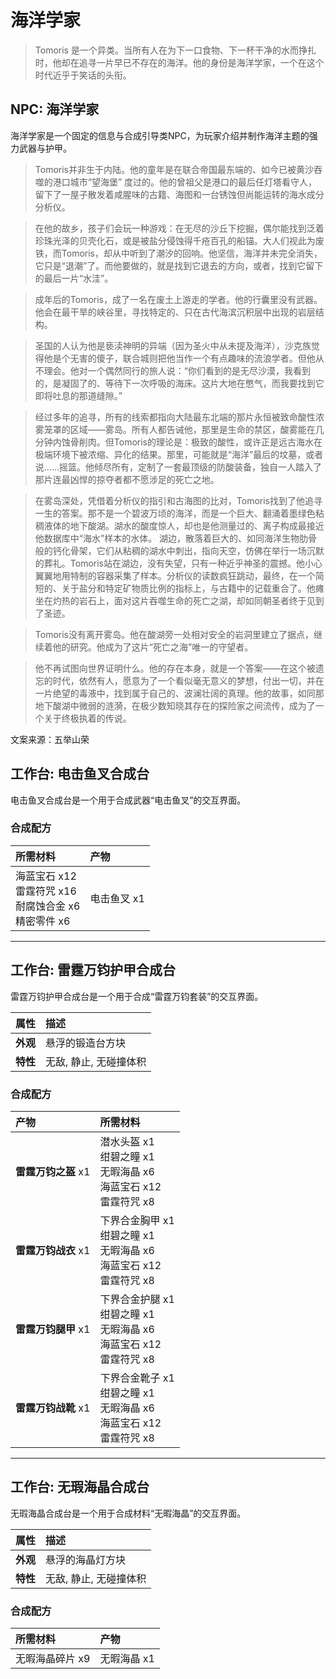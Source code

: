 # 海洋学家
>Tomoris 是一个异类。当所有人在为下一口食物、下一杯干净的水而挣扎时，他却在追寻一片早已不存在的海洋。他的身份是海洋学家，一个在这个时代近乎于笑话的头衔。

## NPC: 海洋学家
海洋学家是一个固定的信息与合成引导类NPC，为玩家介绍并制作海洋主题的强力武器与护甲。


>Tomoris并非生于内陆。他的童年是在联合帝国最东端的、如今已被黄沙吞噬的港口城市“望海堡” 度过的。他的曾祖父是港口的最后任灯塔看守人，留下了一屋子散发着咸腥味的古籍、海图和一台锈蚀但尚能运转的海水成分分析仪。

>在他的故乡，孩子们会玩一种游戏：在无尽的沙丘下挖掘，偶尔能找到泛着珍珠光泽的贝壳化石，或是被盐分侵蚀得千疮百孔的船锚。大人们视此为废铁，而Tomoris，却从中听到了潮汐的回响。他坚信，海洋并未完全消失，它只是“退潮”了。而他要做的，就是找到它退去的方向，或者，找到它留下的最后一片“水洼”。

>成年后的Tomoris，成了一名在废土上游走的学者。他的行囊里没有武器。他会在最干旱的峡谷里，寻找特定的、只在古代海滨沉积层中出现的岩层结构。

>圣国的人认为他是亵渎神明的异端（因为圣火中从未提及海洋），沙克族觉得他是个无害的傻子，联合城则把他当作一个有点趣味的流浪学者。但他从不理会。他对一个偶然同行的旅人说：“你们看到的是无尽沙漠，我看到的，是凝固了的、等待下一次呼吸的海床。这片大地在憋气，而我要找到它即将吐息的那道缝隙。”

>经过多年的追寻，所有的线索都指向大陆最东北端的那片永恒被致命酸性浓雾笼罩的区域——雾岛。所有人都告诫他，那里是生命的禁区，酸雾能在几分钟内蚀骨削肉。但Tomoris的理论是：极致的酸性，或许正是远古海水在极端环境下被浓缩、异化的结果。那里，可能就是“海洋”最后的坟墓，或者说……摇篮。他倾尽所有，定制了一套最顶级的防酸装备，独自一人踏入了那片连最凶悍的掠夺者都不愿涉足的死亡之地。

>在雾岛深处，凭借着分析仪的指引和古海图的比对，Tomoris找到了他追寻一生的答案。那不是一个碧波万顷的海洋，而是一个巨大、翻涌着墨绿色粘稠液体的地下酸湖。湖水的酸度惊人，却也是他测量过的、离子构成最接近他数据库中“海水”样本的水体。
>湖边，散落着巨大的、如同海洋生物肋骨般的钙化骨架，它们从粘稠的湖水中刺出，指向天空，仿佛在举行一场沉默的葬礼。Tomoris站在湖边，没有失望，只有一种近乎神圣的震撼。他小心翼翼地用特制的容器采集了样本。分析仪的读数疯狂跳动，最终，在一个简短的、关于盐分和特定矿物质比例的指标上，与古籍中的记载重合了。他瘫坐在灼热的岩石上，面对这片吞噬生命的死亡之湖，却如同朝圣者终于见到了圣迹。

>Tomoris没有离开雾岛。他在酸湖旁一处相对安全的岩洞里建立了据点，继续着他的研究。他成为了这片“死亡之海”唯一的守望者。

>他不再试图向世界证明什么。他的存在本身，就是一个答案——在这个被遗忘的时代，依然有人，愿意为了一个看似毫无意义的梦想，付出一切，并在一片绝望的毒液中，找到属于自己的、波澜壮阔的真理。他的故事，如同那地下酸湖中微弱的涟漪，在极少数知晓其存在的探险家之间流传，成为了一个关于终极执着的传说。

<div class="signature">
  <div class="source">文案来源：五举山荣</div>
</div>

## 工作台: 电击鱼叉合成台
电击鱼叉合成台是一个用于合成武器“电击鱼叉”的交互界面。

### 合成配方

| 所需材料 | 产物 |
| :--- | :--- |
| 海蓝宝石 x12<br>雷霆符咒 x16<br>耐腐蚀合金 x6<br>精密零件 x6 | 电击鱼叉 x1 |

---

## 工作台: 雷霆万钧护甲合成台
雷霆万钧护甲合成台是一个用于合成“雷霆万钧套装”的交互界面。

| 属性 | 描述 |
| :--- | :--- |
| **外观** | 悬浮的锻造台方块 |
| **特性** | 无敌, 静止, 无碰撞体积 |

### 合成配方

| 产物 | 所需材料 |
| :--- | :--- |
| **雷霆万钧之盔** x1 | 潜水头盔 x1<br>绀碧之瞳 x1<br>无暇海晶 x6<br>海蓝宝石 x12<br>雷霆符咒 x8 |
| **雷霆万钧战衣** x1 | 下界合金胸甲 x1<br>绀碧之瞳 x1<br>无暇海晶 x6<br>海蓝宝石 x12<br>雷霆符咒 x8 |
| **雷霆万钧腿甲** x1 | 下界合金护腿 x1<br>绀碧之瞳 x1<br>无暇海晶 x6<br>海蓝宝石 x12<br>雷霆符咒 x8 |
| **雷霆万钧战靴** x1 | 下界合金靴子 x1<br>绀碧之瞳 x1<br>无暇海晶 x6<br>海蓝宝石 x12<br>雷霆符咒 x8 |

---

## 工作台: 无瑕海晶合成台
无瑕海晶合成台是一个用于合成材料“无暇海晶”的交互界面。

| 属性 | 描述 |
| :--- | :--- |
| **外观** | 悬浮的海晶灯方块 |
| **特性** | 无敌, 静止, 无碰撞体积 |

### 合成配方

| 所需材料 | 产物 |
| :--- | :--- |
| 无暇海晶碎片 x9 | 无暇海晶 x1 |
